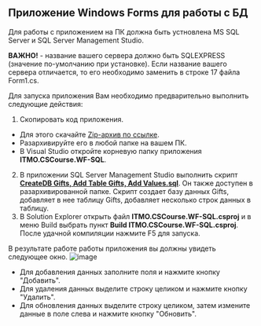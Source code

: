 ## Приложение Windows Forms для работы с БД
Для работы с приложением на ПК должна быть устновлена MS SQL Server и SQL Server Management Studio.

**ВАЖНО!** - название вашего сервера должно быть SQLEXPRESS (значение по-умолчанию при установке). Если название вашего сервера отличается, то его необходимо заменить в строке 17 файла Form1.cs. 

Для запуска приложения Вам необходимо предварительно выполнить следующие действия:
1. Скопировать код приложения.
- Для этого скачайте [Zip-архив по ссылке](https://download-directory.github.io/?url=https%3A%2F%2Fgithub.com%2Fdmitriyteteruk%2FITMO.CSCourse.WinForms%2Ftree%2Fmaster%2FITMO.CSCourse.WF-SQL%2F). 
- Разархивируйте его в любой папке на вашем ПК. 
- В Visual Studio откройте корневую папку приложения **ITMO.CSCourse.WF-SQL**. 
2. В приложении SQL Server Management Studio выполнить скрипт [**CreateDB Gifts, Add Table Gifts, Add Values.sql**](https://github.com/dmitriyteteruk/ITMO.CSCourse.WinForms/blob/master/ITMO.CSCourse.WF-SQL/CreateDB%20Gifts%2C%20Add%20Table%20Gifts%2C%20Add%20Values.sql). Он также доступен в разархивированной папке.
Скрипт создает базу данных Gifts, добавляет в нее таблицу Gifts, добавляет несколько строк данных в таблицу.
3. В Solution Explorer открыть файл **ITMO.CSCourse.WF-SQL.csproj** и в меню Build выбрать пункт **Build ITMO.CSCourse.WF-SQL.csproj**. После удачной компиляции нажмите F5 для запуска.

В результате работе работы приложения вы должны увидеть следующее окно. 
![image](https://user-images.githubusercontent.com/34028526/151665988-91e80322-b615-4bf4-97c0-23ec681b6a00.png)
- Для добавления данных заполните поля и нажмите кнопку "Добавить".
- Для удаления данных выделите строку целиком и нажмите кнопку "Удалить".
- Для обновления данных выделите строку целиком, затем измените данные в поле слева и нажмите кнопку "Обновить".
